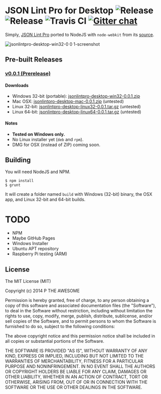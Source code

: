 JSON Lint Pro for Desktop ![Release](http://img.shields.io/github/release/DaAwesomeP/jsonlintpro-desktop.svg?style=flat) ![Release](http://img.shields.io/badge/license-MIT-red.svg?style=flat) ![Travis CI](http://img.shields.io/travis/DaAwesomeP/jsonlintpro-desktop.svg?style=flat) [![Gitter chat](https://badges.gitter.im/DaAwesomeP/jsonlintpro-desktop.png)](https://gitter.im/DaAwesomeP/jsonlintpro-desktop)
=========================

Simply, [JSON Lint Pro](http://pro.jsonlint.com/) ported to NodeJS with `node-webkit` from its [source](https://github.com/arc90/jsonlintpro).

![jsonlintpro-desktop-win32-0 0 1-screenshot](https://cloud.githubusercontent.com/assets/4472083/3122936/6248ca1e-e76d-11e3-8cfa-515350a91f50.PNG)

## Pre-built Releases

### [v0.0.1 (Prerelease)](https://github.com/DaAwesomeP/jsonlintpro-desktop/releases/tag/v0.0.1)
#### Downloads

 - Windows 32-bit (portable): [jsonlintpro-desktop-win32-0.0.1.zip](https://github.com/DaAwesomeP/jsonlintpro-desktop/releases/download/v0.0.1/jsonlintpro-desktop-win32-0.0.1.zip)
 - Mac OSX: [jsonlintpro-desktop-mac-0.0.1.zip](https://github.com/DaAwesomeP/jsonlintpro-desktop/releases/download/v0.0.1/jsonlintpro-desktop-mac-0.0.1.zip) (untested)
 - Linux 32-bit: [jsonlintpro-desktop-linux32-0.0.1.tar.gz](https://github.com/DaAwesomeP/jsonlintpro-desktop/releases/download/v0.0.1/jsonlintpro-desktop-linux32-0.0.1.tar.gz) (untested)
 - Linux 64-bit: [jsonlintpro-desktop-linux64-0.0.1.tar.gz](https://github.com/DaAwesomeP/jsonlintpro-desktop/releases/download/v0.0.1/jsonlintpro-desktop-linux64-0.0.1.tar.gz) (untested)

#### Notes
 - **Tested on Windows only.**
 - No Linux installer yet (`deb` and `rpm`).
 - DMG for OSX (instead of ZIP) coming soon.

## Building
You will need NodeJS and NPM.
```shell
$ npm install
$ grunt
```
It will create a folder named `build` with Windows (32-bit) binary, the OSX app, and Linux 32-bit and 64-bit builds.

# TODO

 - NPM
 - Maybe GitHub Pages
 - Windows Installer
 - Ubuntu APT repository
 - Raspberry Pi testing (ARM)

## License

The MIT License (MIT)

Copyright (c) 2014 P THE AWESOME

Permission is hereby granted, free of charge, to any person obtaining a copy
of this software and associated documentation files (the "Software"), to deal
in the Software without restriction, including without limitation the rights
to use, copy, modify, merge, publish, distribute, sublicense, and/or sell
copies of the Software, and to permit persons to whom the Software is
furnished to do so, subject to the following conditions:

The above copyright notice and this permission notice shall be included in all
copies or substantial portions of the Software.

THE SOFTWARE IS PROVIDED "AS IS", WITHOUT WARRANTY OF ANY KIND, EXPRESS OR
IMPLIED, INCLUDING BUT NOT LIMITED TO THE WARRANTIES OF MERCHANTABILITY,
FITNESS FOR A PARTICULAR PURPOSE AND NONINFRINGEMENT. IN NO EVENT SHALL THE
AUTHORS OR COPYRIGHT HOLDERS BE LIABLE FOR ANY CLAIM, DAMAGES OR OTHER
LIABILITY, WHETHER IN AN ACTION OF CONTRACT, TORT OR OTHERWISE, ARISING FROM,
OUT OF OR IN CONNECTION WITH THE SOFTWARE OR THE USE OR OTHER DEALINGS IN THE
SOFTWARE.
